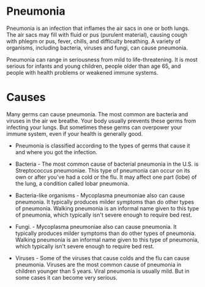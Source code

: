 # Pneumonia
Pneumonia is an infection that inflames the air sacs in one or both lungs. The air sacs may fill with fluid or pus (purulent material), causing cough with phlegm or pus, fever, chills, and difficulty breathing. A variety of organisms, including bacteria, viruses and fungi, can cause pneumonia.

Pneumonia can range in seriousness from mild to life-threatening. It is most serious for infants and young children, people older than age 65, and people with health problems or weakened immune systems.


# Causes



Many germs can cause pneumonia. The most common are bacteria and viruses in the air we breathe. Your body usually prevents these germs from infecting your lungs. But sometimes these germs can overpower your immune system, even if your health is generally good.

* Pneumonia is classified according to the types of germs that cause it and where you got the infection.

* Bacteria - The most common cause of bacterial pneumonia in the U.S. is Streptococcus pneumoniae. This type of pneumonia can occur on its own or after you've had a cold or the flu. It may affect one part (lobe) of the lung, a condition called lobar pneumonia.

* Bacteria-like organisms - Mycoplasma pneumoniae also can cause pneumonia. It typically produces milder symptoms than do other types of pneumonia. Walking pneumonia is an informal name given to this type of pneumonia, which typically isn't severe enough to require bed rest.

* Fungi. - Mycoplasma pneumoniae also can cause pneumonia. It typically produces milder symptoms than do other types of pneumonia. Walking pneumonia is an informal name given to this type of pneumonia, which typically isn't severe enough to require bed rest.

* Viruses - Some of the viruses that cause colds and the flu can cause pneumonia. Viruses are the most common cause of pneumonia in children younger than 5 years. Viral pneumonia is usually mild. But in some cases it can become very serious.
